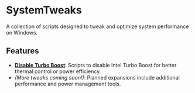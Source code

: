 # SystemTweaks

A collection of scripts designed to tweak and optimize system performance on Windows.

## Features

- **[Disable Turbo Boost](DisableTurboBoost/README.md)**: Scripts to disable Intel Turbo Boost for better thermal control or power efficiency.
- _(More tweaks coming soon!)_: Planned expansions include additional performance and power management tools.
